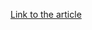 [Link to the article](https://cybereason.com/blog/dropping-anchor-from-a-trickbot-infection-to-the-discovery-of-the-anchor-malware)
